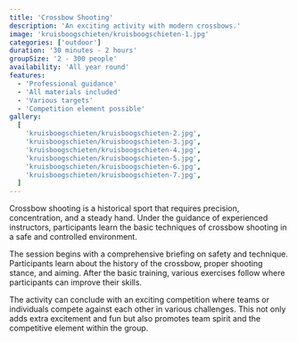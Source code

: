 ```yaml
---
title: 'Crossbow Shooting'
description: 'An exciting activity with modern crossbows.'
image: 'kruisboogschieten/kruisboogschieten-1.jpg'
categories: ['outdoor']
duration: '30 minutes - 2 hours'
groupSize: '2 - 300 people'
availability: 'All year round'
features:
  - 'Professional guidance'
  - 'All materials included'
  - 'Various targets'
  - 'Competition element possible'
gallery:
  [
    'kruisboogschieten/kruisboogschieten-2.jpg',
    'kruisboogschieten/kruisboogschieten-3.jpg',
    'kruisboogschieten/kruisboogschieten-4.jpg',
    'kruisboogschieten/kruisboogschieten-5.jpg',
    'kruisboogschieten/kruisboogschieten-6.jpg',
    'kruisboogschieten/kruisboogschieten-7.jpg',
  ]
---
```


Crossbow shooting is a historical sport that requires precision, concentration, and a steady hand. Under the guidance of experienced instructors, participants learn the basic techniques of crossbow shooting in a safe and controlled environment.

The session begins with a comprehensive briefing on safety and technique. Participants learn about the history of the crossbow, proper shooting stance, and aiming. After the basic training, various exercises follow where participants can improve their skills.

The activity can conclude with an exciting competition where teams or individuals compete against each other in various challenges. This not only adds extra excitement and fun but also promotes team spirit and the competitive element within the group.
